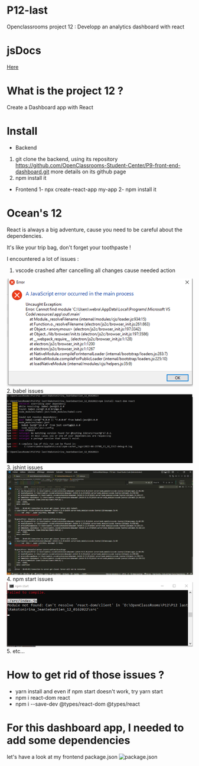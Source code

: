 # P12-last
Openclassrooms project 12 : Developp an analytics dashboard with react

# jsDocs
[Here](https://jsr029.github.io/P12-last/Rakotonirina_JeanSebastien_12_0162022/docs/)

# What is the project 12 ?
Create a Dashboard app with React

# Install
- Backend

1. git clone the backend, using its repository https://github.com/OpenClassrooms-Student-Center/P9-front-end-dashboard.git more details on its github page
2. npm install it

- Frontend
1- npx create-react-app my-app
2- npm install it

# Ocean's 12
React is always a big adventure, cause you need to be careful about the dependencies. 

It's like your trip bag, don't forget your toothpaste !

I encountered a lot of issues :
1. vscode crashed after cancelling all changes cause needed action
<div><img src="https://github.com/jsr029/P12-last/blob/master/vscode%20error.PNG" alt="vscode crashing image" /></div> 
2. babel issues
<div><img src="https://github.com/jsr029/P12-last/blob/master/babelIssue.PNG" alt="babel issues" /></div>
3. jshint issues <div><img src="https://github.com/jsr029/P12-last/blob/master/jshintIssues.PNG" alt="jshint issue" /></div>
4. npm start issues <div><img src="https://github.com/jsr029/P12-last/blob/master/npmStartIssue.PNG" alt="npm start issues" /></div>
5. etc...

# How to get rid of those issues ?
- yarn install and even if npm start doesn't work, try yarn start
- npm i react-dom react
- npm i --save-dev @types/react-dom @types/react

# For this dashboard app, I needed to add some dependencies
let's have a look at my frontend package.json
<img src="" alt="package.json" />

